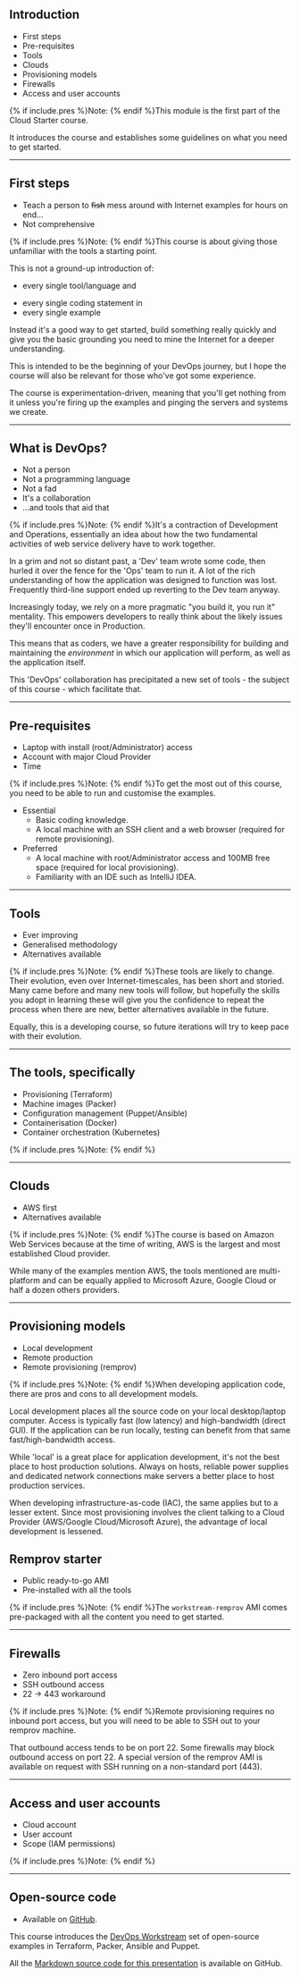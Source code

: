 
## Introduction
* First steps
* Pre-requisites
* Tools
* Clouds
* Provisioning models
* Firewalls
* Access and user accounts

{% if include.pres %}Note: {% endif %}This module is the first part of the Cloud Starter course.

It introduces the course and establishes some guidelines on what you need to get started.

---

## First steps
* Teach a person to ~~fish~~ mess around with Internet examples for hours on end...
* Not comprehensive

{% if include.pres %}Note: {% endif %}This course is about giving those unfamiliar with the tools a starting point.

This is not a ground-up introduction of:
* every single tool/language and
+ every single coding statement in
+ every single example

Instead it's a good way to get started, build something really quickly and give you the basic grounding you need to mine the Internet for a deeper understanding.

This is intended to be the beginning of your DevOps journey, but I hope the course will also be relevant for those who've got some experience.

The course is experimentation-driven, meaning that you'll get nothing from it unless you're firing up the examples and pinging the servers and systems we create.

---

## What is DevOps?

* Not a person
* Not a programming language
* Not a fad
* It's a collaboration
* ...and tools that aid that

{% if include.pres %}Note: {% endif %}It's a contraction of Development and Operations, essentially an idea about how the two fundamental activities of web service delivery have to work together.

In a grim and not so distant past, a 'Dev' team wrote some code, then hurled it over the fence for the 'Ops' team to run it.
A lot of the rich understanding of how the application was designed to function was lost.  Frequently third-line support ended up reverting to the Dev team anyway.

Increasingly today, we rely on a more pragmatic "you build it, you run it" mentality.  This empowers developers to really think about the likely issues they'll encounter once in Production.

This means that as coders, we have a greater responsibility for building and maintaining the _environment_ in which our application will perform, as well as the application itself.

This 'DevOps' collaboration has precipitated a new set of tools - the subject of this course - which facilitate that.

---

## Pre-requisites
* Laptop with install (root/Administrator) access
* Account with major Cloud Provider
* Time

{% if include.pres %}Note: {% endif %}To get the most out of this course, you need to be able to run and customise the examples.

+ Essential
   + Basic coding knowledge.
   + A local machine with an SSH client and a web browser (required for remote provisioning).
+ Preferred
   + A local machine with root/Administrator access and 100MB free space (required for local provisioning).
   + Familiarity with an IDE such as IntelliJ IDEA.

---

## Tools
* Ever improving
* Generalised methodology
* Alternatives available

{% if include.pres %}Note: {% endif %}These tools are likely to change.
Their evolution, even over Internet-timescales, has been short and storied.
Many came before and many new tools will follow, but hopefully the skills you adopt in learning these will give you the confidence to repeat the process when there are new, better alternatives available in the future.

Equally, this is a developing course, so future iterations will try to keep pace with their evolution.

---

## The tools, specifically
* Provisioning (Terraform)
* Machine images (Packer)
* Configuration management (Puppet/Ansible)
* Containerisation (Docker)
* Container orchestration (Kubernetes)

{% if include.pres %}Note: {% endif %}

---

## Clouds
* AWS first
* Alternatives available

{% if include.pres %}Note: {% endif %}The course is based on Amazon Web Services because at the time of writing, AWS is the largest and most established Cloud provider.

While many of the examples mention AWS, the tools mentioned are multi-platform and can be equally applied to Microsoft Azure, Google Cloud or half a dozen others providers.

---

## Provisioning models
* Local development
* Remote production
* Remote provisioning (remprov)

{% if include.pres %}Note: {% endif %}When developing application code, there are pros and cons to all development models.

Local development places all the source code on your local desktop/laptop computer.  Access is typically fast (low latency) and high-bandwidth (direct GUI).  If the application can be run locally, testing can benefit from that same fast/high-bandwidth access.

While 'local' is a great place for application development, it's not the best place to host production solutions.  Always on hosts, reliable power supplies and dedicated network connections make servers a better place to host production services.

When developing infrastructure-as-code (IAC), the same applies but to a lesser extent.  Since most provisioning involves the client talking to a Cloud Provider (AWS/Google Cloud/Microsoft Azure), the advantage of local development is lessened.

## Remprov starter
* Public ready-to-go AMI
* Pre-installed with all the tools

{% if include.pres %}Note: {% endif %}The `workstream-remprov` AMI comes pre-packaged with all the content you need to get started.

---

## Firewalls
* Zero inbound port access
* SSH outbound access
* 22 -> 443 workaround

{% if include.pres %}Note: {% endif %}Remote provisioning requires no inbound port access, but you will need to be able to SSH out to your remprov machine.

That outbound access tends to be on port 22.  Some firewalls may block outbound access on port 22.  A special version of the remprov AMI is available on request with SSH running on a non-standard port (443).

---

## Access and user accounts
* Cloud account
* User account
* Scope (IAM permissions)

{% if include.pres %}Note: {% endif %}

---

## Open-source code
+ Available on [GitHub](https://github.com/lightenna/).

This course introduces the [DevOps Workstream](https://github.com/lightenna/devops-workstream) set of open-source examples in Terraform, Packer, Ansible and Puppet.

All the [Markdown source code for this presentation](https://github.com/cleverlight/lightenna/blob/master/_includes/presentations/2018-09-21-cloud-starter.md) is available on GitHub.

